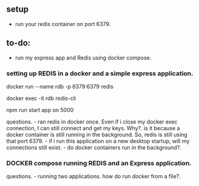 ## setup
 * run your redis container on port 6379.

## to-do:
  * run my express app and Redis using docker compose.

### setting up REDIS in a docker and a simple express application.

  docker run --name rdb -p 6379:6379 redis

  docker exec -it rdb redis-cli

  npm run start app on 5000

  questions.
    - ran redis in docker once. Even if i close my docker exec connection,
      I can still connect and get my keys. Why?. is it because a docker container is still
      running in the background. So, redis is still using that port 6379.
    - if i run this application on a new desktop startup, will my connections still exist.
    - do docker containers run in the background?.

### DOCKER compose running REDIS and an Express application.

  questions.
    - running two applications. how do run docker from a file?.
